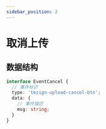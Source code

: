 ```yaml
---
sidebar_position: 2
---
```


# 取消上传

## 数据结构

```typescript
interface EventCancel {
  // 事件标识
  type: 'tezign-upload-cancel-btn';
  data: {
    // 事件描述
    msg: string;
  }
}
```
